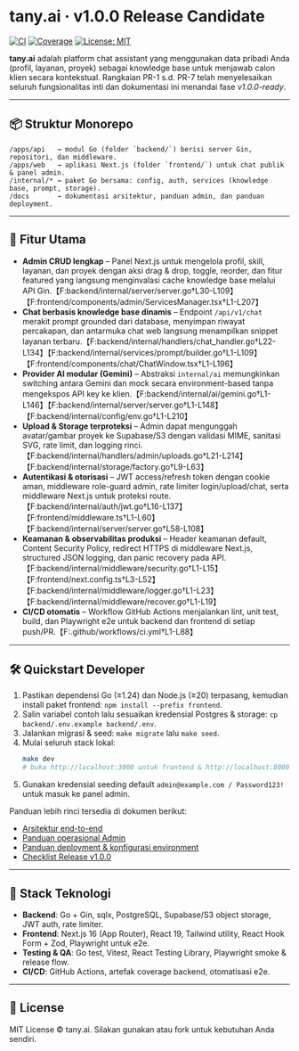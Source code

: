 # tany.ai · v1.0.0 Release Candidate

[![CI](https://github.com/tanydotai/tanyai/actions/workflows/ci.yml/badge.svg)](https://github.com/tanydotai/tanyai/actions/workflows/ci.yml)
[![Coverage](https://img.shields.io/badge/coverage-automated-green.svg)](./docs/ARCHITECTURE.md#ci--cicd-pipeline)
[![License: MIT](https://img.shields.io/badge/license-MIT-blue.svg)](#license)

**tany.ai** adalah platform chat assistant yang menggunakan data pribadi Anda (profil, layanan, proyek) sebagai knowledge base untuk menjawab calon klien secara kontekstual. Rangkaian PR-1 s.d. PR-7 telah menyelesaikan seluruh fungsionalitas inti dan dokumentasi ini menandai fase *v1.0.0-ready*.

---

## 📦 Struktur Monorepo

```
/apps/api   → modul Go (folder `backend/`) berisi server Gin, repositori, dan middleware.
/apps/web   → aplikasi Next.js (folder `frontend/`) untuk chat publik & panel admin.
/internal/* → paket Go bersama: config, auth, services (knowledge base, prompt, storage).
/docs       → dokumentasi arsitektur, panduan admin, dan panduan deployment.
```

---

## 🚀 Fitur Utama

- **Admin CRUD lengkap** – Panel Next.js untuk mengelola profil, skill, layanan, dan proyek dengan aksi drag & drop, toggle, reorder, dan fitur featured yang langsung menginvalasi cache knowledge base melalui API Gin.【F:backend/internal/server/server.go†L30-L109】【F:frontend/components/admin/ServicesManager.tsx†L1-L207】
- **Chat berbasis knowledge base dinamis** – Endpoint `/api/v1/chat` merakit prompt grounded dari database, menyimpan riwayat percakapan, dan antarmuka chat web langsung menampilkan snippet layanan terbaru.【F:backend/internal/handlers/chat_handler.go†L22-L134】【F:backend/internal/services/prompt/builder.go†L1-L109】【F:frontend/components/chat/ChatWindow.tsx†L1-L196】
- **Provider AI modular (Gemini)** – Abstraksi `internal/ai` memungkinkan switching antara Gemini dan mock secara environment-based tanpa mengekspos API key ke klien.【F:backend/internal/ai/gemini.go†L1-L146】【F:backend/internal/server/server.go†L1-L148】【F:backend/internal/config/env.go†L1-L210】
- **Upload & Storage terproteksi** – Admin dapat mengunggah avatar/gambar proyek ke Supabase/S3 dengan validasi MIME, sanitasi SVG, rate limit, dan logging rinci.【F:backend/internal/handlers/admin/uploads.go†L21-L214】【F:backend/internal/storage/factory.go†L9-L63】
- **Autentikasi & otorisasi** – JWT access/refresh token dengan cookie aman, middleware role-guard admin, rate limiter login/upload/chat, serta middleware Next.js untuk proteksi route.【F:backend/internal/auth/jwt.go†L16-L137】【F:frontend/middleware.ts†L1-L60】【F:backend/internal/server/server.go†L58-L108】
- **Keamanan & observabilitas produksi** – Header keamanan default, Content Security Policy, redirect HTTPS di middleware Next.js, structured JSON logging, dan panic recovery pada API.【F:backend/internal/middleware/security.go†L1-L15】【F:frontend/next.config.ts†L3-L52】【F:backend/internal/middleware/logger.go†L1-L23】【F:backend/internal/middleware/recover.go†L1-L19】
- **CI/CD otomatis** – Workflow GitHub Actions menjalankan lint, unit test, build, dan Playwright e2e untuk backend dan frontend di setiap push/PR.【F:.github/workflows/ci.yml†L1-L88】

---

## 🛠️ Quickstart Developer

1. Pastikan dependensi Go (≥1.24) dan Node.js (≥20) terpasang, kemudian install paket frontend: `npm install --prefix frontend`.
2. Salin variabel contoh lalu sesuaikan kredensial Postgres & storage: `cp backend/.env.example backend/.env`.
3. Jalankan migrasi & seed: `make migrate` lalu `make seed`.
4. Mulai seluruh stack lokal:
   ```bash
   make dev
   # buka http://localhost:3000 untuk frontend & http://localhost:8080 untuk API
   ```
5. Gunakan kredensial seeding default `admin@example.com / Password123!` untuk masuk ke panel admin.

Panduan lebih rinci tersedia di dokumen berikut:

- [Arsitektur end-to-end](./docs/ARCHITECTURE.md)
- [Panduan operasional Admin](./docs/ADMIN_GUIDE.md)
- [Panduan deployment & konfigurasi environment](./docs/DEPLOYMENT.md)
- [Checklist Release v1.0.0](./RELEASE_CHECKLIST.md)

---

## 🧱 Stack Teknologi

- **Backend**: Go + Gin, sqlx, PostgreSQL, Supabase/S3 object storage, JWT auth, rate limiter.
- **Frontend**: Next.js 16 (App Router), React 19, Tailwind utility, React Hook Form + Zod, Playwright untuk e2e.
- **Testing & QA**: Go test, Vitest, React Testing Library, Playwright smoke & release flow.
- **CI/CD**: GitHub Actions, artefak coverage backend, otomatisasi e2e.

---

## 📄 License

MIT License © tany.ai. Silakan gunakan atau fork untuk kebutuhan Anda sendiri.

